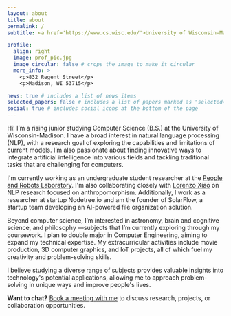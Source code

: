 ```yaml
---
layout: about
title: about
permalink: /
subtitle: <a href='https://www.cs.wisc.edu/'>University of Wisconsin-Madison</a>. Madison, WI

profile:
  align: right
  image: prof_pic.jpg
  image_circular: false # crops the image to make it circular
  more_info: >
    <p>832 Regent Street</p>
    <p>Madison, WI 53715</p>

news: true # includes a list of news items
selected_papers: false # includes a list of papers marked as "selected={true}"
social: true # includes social icons at the bottom of the page
---
```


<!-- Write your biography here. Tell the world about yourself. Link to your favorite [subreddit](http://reddit.com). You can put a picture in, too. The code is already in, just name your picture `prof_pic.jpg` and put it in the `img/` folder.

Put your address / P.O. box / other info right below your picture. You can also disable any of these elements by editing `profile` property of the YAML header of your `_pages/about.md`. Edit `_bibliography/papers.bib` and Jekyll will render your [publications page](/al-folio/publications/) automatically.

Link to your social media connections, too. This theme is set up to use [Font Awesome icons](https://fontawesome.com/) and [Academicons](https://jpswalsh.github.io/academicons/), like the ones below. Add your Facebook, Twitter, LinkedIn, Google Scholar, or just disable all of them. -->

<!--I’m a **sophomore studying Computer Science** (B.S.) at the  **University of Wisconsin-Madison** . I have a broad interest in  **natural language processing (NLP)** , with a research goal of exploring the **capabilities and limitations** of current models. I’m also passionate about finding **innovative ways to integrate artificial intelligence** into various fields, tackling  **traditional tasks that are challenging for computers** .

Beyond computer science, I’m interested in **astronomy, brain and cognitive science,** and  **philosophy** —subjects that I’m currently exploring through my coursework. I plan to  **double major in Computer Engineering** , aiming to expand my technical expertise. My extracurricular activities include **movie production, 3D computer graphics,** and **IoT** projects, all of which fuel my creativity and problem-solving skills.

I believe that studying a **diverse range of subjects** provides valuable insights into the  **potential applications of technology** , allowing me to approach problem-solving in **unique ways** and  **improve people’s lives** .

**Delivering the future!** -->

Hi! I’m a rising junior studying Computer Science (B.S.) at the University of Wisconsin-Madison. I have a broad interest in natural language processing (NLP), with a research goal of exploring the capabilities and limitations of current models. I’m also passionate about finding innovative ways to integrate artificial intelligence into various fields and tackling traditional tasks that are challenging for computers.

I'm currently working as an undergraduate student researcher at the [People and Robots Laboratory](https://peopleandrobots.wisc.edu/). I'm also collaborating closely with [Lorenzo Xiao](https://algoroxyolo.github.io) on NLP research focused on anthropomorphism. Additionally, I work as a researcher at startup Nodetree.io and am the founder of SolarFlow, a startup team developing an AI-powered file organization solution. 

Beyond computer science, I’m interested in astronomy, brain and cognitive science, and philosophy —subjects that I’m currently exploring through my coursework. I plan to double major in Computer Engineering, aiming to expand my technical expertise. My extracurricular activities include movie production, 3D computer graphics, and IoT projects, all of which fuel my creativity and problem-solving skills.

I believe studying a diverse range of subjects provides valuable insights into technology's potential applications, allowing me to approach problem-solving in unique ways and improve people's lives.

**Want to chat?** [Book a meeting with me](https://calendar.app.google/CKbcFqgMTNzMeR2g8) to discuss research, projects, or collaboration opportunities.